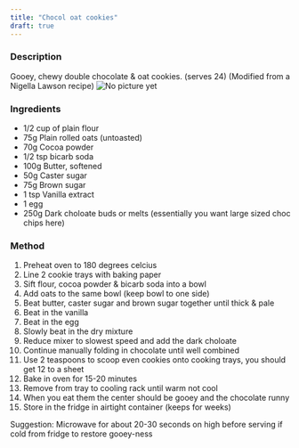 ```yaml
---
title: "Chocol oat cookies"
draft: true
---
```


### Description

Gooey, chewy double chocolate & oat cookies. (serves 24)
(Modified from a Nigella Lawson recipe)
![No picture yet]()

### Ingredients

+ 1/2 cup of plain flour
+ 75g Plain rolled oats (untoasted)
+ 70g Cocoa powder
+ 1/2 tsp bicarb soda
+ 100g Butter, softened
+ 50g Caster sugar
+ 75g Brown sugar
+ 1 tsp Vanilla extract
+ 1 egg
+ 250g Dark choloate buds or melts (essentially you want large sized choc chips here)

### Method

1. Preheat oven to 180 degrees celcius
1. Line 2 cookie trays with baking paper
1. Sift flour, cocoa powder & bicarb soda into a bowl
1. Add oats to the same bowl (keep bowl to one side)
1. Beat butter, caster sugar and brown sugar together until thick & pale
1. Beat in the vanilla
1. Beat in the egg
1. Slowly beat in the dry mixture
1. Reduce mixer to slowest speed and add the dark choloate
1. Continue manually folding in chocolate until well combined
1. Use 2 teaspoons to scoop even cookies onto cooking trays, you should get 12 to a sheet
1. Bake in oven for 15-20 minutes
1. Remove from tray to cooling rack until warm not cool
1. When you eat them the center should be gooey and the chocolate runny
1. Store in the fridge in airtight container (keeps for weeks)

Suggestion: Microwave for about 20-30 seconds on high before serving if cold from fridge to restore gooey-ness

